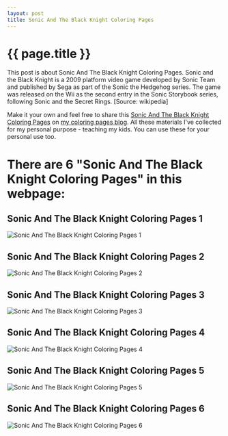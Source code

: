 ```yaml
---
layout: post
title: Sonic And The Black Knight Coloring Pages
---
```


{{ page.title }}
================

This post is about Sonic And The Black Knight Coloring Pages. Sonic and the Black Knight is a 2009 platform video game developed by Sonic Team and published by Sega as part of the Sonic the Hedgehog series. The game was released on the Wii as the second entry in the Sonic Storybook series, following Sonic and the Secret Rings. [Source: wikipedia]

Make it your own and feel free to share this  [Sonic And The Black Knight Coloring Pages](https://coloring-pages.github.io/2022/1/12/Sonic-And-The-Black-Knight-Coloring-Pages.html) on [my coloring pages blog](https://coloring-pages.github.io/). All these materials I've collected for my personal purpose - teaching my kids. You can use these for your personal use too.

# **There are 6 "Sonic And The Black Knight Coloring Pages" in this webpage:**

## Sonic And The Black Knight Coloring Pages 1

![Sonic And The Black Knight Coloring Pages 1](https://coloring-pages.github.io/coloring-pages/Sonic-And-The-Black-Knight-Coloring-Pages-1.png)

<script async src="https://pagead2.googlesyndication.com/pagead/js/adsbygoogle.js?client=ca-pub-6753140515841889" crossorigin="anonymous"></script> <ins class="adsbygoogle" style="display:block" data-ad-format="autorelaxed" data-ad-client="ca-pub-6753140515841889" data-ad-slot="5405745125"></ins><script>(adsbygoogle = window.adsbygoogle || []).push({}); </script>

## Sonic And The Black Knight Coloring Pages 2

![Sonic And The Black Knight Coloring Pages 2](https://coloring-pages.github.io/coloring-pages/Sonic-And-The-Black-Knight-Coloring-Pages-2.png)

## Sonic And The Black Knight Coloring Pages 3

![Sonic And The Black Knight Coloring Pages 3](https://coloring-pages.github.io/coloring-pages/Sonic-And-The-Black-Knight-Coloring-Pages-3.png)

## Sonic And The Black Knight Coloring Pages 4

![Sonic And The Black Knight Coloring Pages 4](https://coloring-pages.github.io/coloring-pages/Sonic-And-The-Black-Knight-Coloring-Pages-4.png)

## Sonic And The Black Knight Coloring Pages 5

![Sonic And The Black Knight Coloring Pages 5](https://coloring-pages.github.io/coloring-pages/Sonic-And-The-Black-Knight-Coloring-Pages-5.png)

## Sonic And The Black Knight Coloring Pages 6

![Sonic And The Black Knight Coloring Pages 6](https://coloring-pages.github.io/coloring-pages/Sonic-And-The-Black-Knight-Coloring-Pages-6.png)

<script async src="https://pagead2.googlesyndication.com/pagead/js/adsbygoogle.js?client=ca-pub-6753140515841889" crossorigin="anonymous"></script> <ins class="adsbygoogle" style="display:block" data-ad-format="autorelaxed" data-ad-client="ca-pub-6753140515841889" data-ad-slot="5405745125"></ins><script>(adsbygoogle = window.adsbygoogle || []).push({}); </script>

